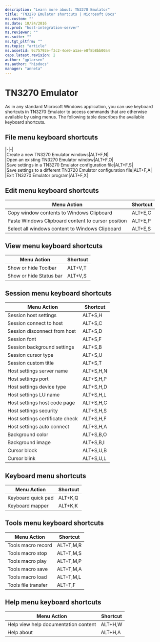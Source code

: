 ```yaml
---
description: "Learn more about: TN3270 Emulator"
title: "TN3270 Emulator shortcuts | Microsoft Docs"
ms.custom: ""
ms.date: 10/24/2016
ms.prod: "host-integration-server"
ms.reviewer: ""
ms.suite: ""
ms.tgt_pltfrm: ""
ms.topic: "article"
ms.assetid: 9c75792e-f3c2-4ce0-a1ae-e8f8b8bb00a4
caps.latest.revision: 2
author: "gplarsen"
ms.author: "hisdocs"
manager: "anneta"
---
```

# TN3270 Emulator
As in any standard Microsoft Windows application, you can use keyboard shortcuts in TN3270 Emulator to access commands that are otherwise available by using menus. The following table describes the available keyboard shortcuts.  
  
## File menu keyboard shortcuts  
  
|-|-|  
|Create a new TN3270 Emulator windows|ALT+F,N|  
|Open an existing TN3270 Emulator window|ALT+F,O|  
|Save settings in a TN3270 Emulator configuration file|ALT+F,S|  
|Save settings to a different TN3720 Emulator configuration file|ALT+F,A|  
|Exit TN3270 Emulator program|ALT+F,X|  
  
## Edit menu keyboard shortcuts  
  
|Menu Action|Shortcut|  
|-|-|  
|Copy window contents to Windows Clipboard|ALT+E,C|  
|Paste Windows Clipboard content to cursor position|ALT+E,P|  
|Select all windows content to Windows Clipboard|ALT+E,S|  
  
## View menu keyboard shortcuts  
  
|Menu Action|Shortcut|  
|-|-|  
|Show or hide Toolbar|ALT+V,T|  
|Show or hide Status bar|ALT+V,S|  
  
## Session menu keyboard shortcuts  
  
|Menu Action|Shortcut|  
|-|-|  
|Session host settings|ALT+S,H|  
|Session connect to host|ALT+S,C|  
|Session disconnect from host|ALT+S,D|  
|Session font|ALT+S,F|  
|Session background settings|ALT+S,B|  
|Session cursor type|ALT+S,U|  
|Session custom title|ALT+S,T|  
|Host settings server name|ALT+S,H,N|  
|Host settings port|ALT+S,H,P|  
|Host settings device type|ALT+S,H,D|  
|Host settings LU name|ALT+S,H,L|  
|Host settings host code page|ALT+S,H,C|  
|Host settings security|ALT+S,H,S|  
|Host settings certificate check|ALT+S,H,F|  
|Host settings auto connect|ALT+S,H,A|  
|Background color|ALT+S,B,O|  
|Background image|ALT+S,B,I|  
|Cursor block|ALT+S,U,B|  
|Cursor blink|ALT+S,U,L|  
  
## Keyboard menu shortcuts  
  
|Menu Action|Shortcut|  
|-|-|  
|Keyboard quick pad|ALT+K,Q|  
|Keyboard mapper|ALT+K,K|  
  
## Tools menu keyboard shortcuts  
  
|Menu Action|Shortcut|  
|-|-|  
|Tools macro record|ALT+T,M,R|  
|Tools macro stop|ALT+T,M,S|  
|Tools macro play|ALT+T,M,P|  
|Tools macro save|ALT+T,M,A|  
|Tools macro load|ALT+T,M,L|  
|Tools file transfer|ALT+T,F|  
  
## Help menu keyboard shortcuts  
  
|Menu Action|Shortcut|  
|-|-|  
|Help view help documentation content|ALT+H,W|  
|Help about|ALT+H,A|
